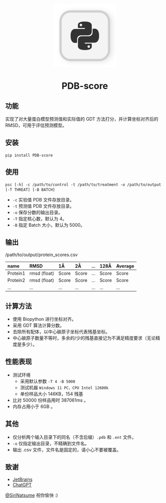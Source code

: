 <div align="center">
     <img alt="img.jpg" height="200" src="avatar.png" width="200"/>
</div>
<h1 align="center">PDB-score</h1>


## 功能
实现了对大量蛋白模型预测值和实际值的 GDT 方法打分，并计算坐标对齐后的 RMSD，可用于评估预测模型。


## 安装
```
pip install PDB-score
```


## 使用
```aiignore
psc [-h] -c /path/to/control -t /path/to/treatment -o /path/to/output [-T THREAT] [-B BATCH]
```
- `-c` 实验值 PDB 文件存放目录。
- `-t` 预测值 PDB 文件存放目录。
- `-o` 保存分数的输出目录。
- `-T` 指定核心数，默认为 4。
- `-B` 指定 Batch 大小，默认为 5000。

## 输出
/path/to/output/protein_scores.csv

| name     | RMSD         | 1Å    | 2Å    | ... | 128Å  | Average |
|:---------|:-------------|:------|:------|:----|:------|:--------|
| Protein1 | rmsd (float) | Score | Score | ... | Score | Score   |
| Protein2 | rmsd (float) | Score | Score | ... | Score | Score   |
| ...      | ...          | ...   | ...   | ... | ...   | ...     |

## 计算方法
- 使用 Biopython 进行坐标对齐。
- 采用 GDT 算法计算分数。
- 去除所有配体，以中心碳原子坐标代表残基坐标。
- 中心碳原子数量不等时，多余的/少的残基直接记为不满足精度要求（无论精度是多少）。

## 性能表现
- 测试环境
  - 采用默认参数 `-T 4 -B 5000`
  - 测试机器 `Windows 11 PC，CPU Intel 12600k`
  - 单份样品大小 146KB，154 残基
- 比对 50000 份样品用时 387061ms 。
- 内存占用小于 6GB 。


## 其他
- 仅分析两个输入目录下的同名（不含后缀）`.pdb` 和 `.ent` 文件。
- `-o` 仅指定输出目录，不精确到文件名。
- 输出 .csv 文件，文件名是固定的，请小心不要被覆盖。


## 致谢
- [JetBrains](https://www.jetbrains.com/zh-cn/)
- [ChatGPT](https://www.chatgpt.com)

[@SiriNatsume](https://github.com/SiriNatsume)
祝你愉快 :)
